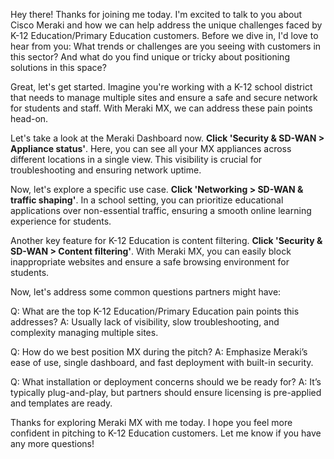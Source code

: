 Hey there! Thanks for joining me today. I'm excited to talk to you about Cisco Meraki and how we can help address the unique challenges faced by K-12 Education/Primary Education customers. Before we dive in, I'd love to hear from you: What trends or challenges are you seeing with customers in this sector? And what do you find unique or tricky about positioning solutions in this space?

Great, let's get started. Imagine you're working with a K-12 school district that needs to manage multiple sites and ensure a safe and secure network for students and staff. With Meraki MX, we can address these pain points head-on.

Let's take a look at the Meraki Dashboard now. **Click 'Security & SD-WAN > Appliance status'**. Here, you can see all your MX appliances across different locations in a single view. This visibility is crucial for troubleshooting and ensuring network uptime.

Now, let's explore a specific use case. **Click 'Networking > SD-WAN & traffic shaping'**. In a school setting, you can prioritize educational applications over non-essential traffic, ensuring a smooth online learning experience for students.

Another key feature for K-12 Education is content filtering. **Click 'Security & SD-WAN > Content filtering'**. With Meraki MX, you can easily block inappropriate websites and ensure a safe browsing environment for students.

Now, let's address some common questions partners might have:

Q: What are the top K-12 Education/Primary Education pain points this addresses?
A: Usually lack of visibility, slow troubleshooting, and complexity managing multiple sites.

Q: How do we best position MX during the pitch?
A: Emphasize Meraki’s ease of use, single dashboard, and fast deployment with built-in security.

Q: What installation or deployment concerns should we be ready for?
A: It’s typically plug-and-play, but partners should ensure licensing is pre-applied and templates are ready.

Thanks for exploring Meraki MX with me today. I hope you feel more confident in pitching to K-12 Education customers. Let me know if you have any more questions!